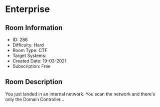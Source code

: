 ﻿# Enterprise

## Room Information
- ID: 286
- Difficulty: Hard
- Room Type: CTF
- Target Systems: 
- Created Date: 19-03-2021
- Subscription: Free

## Room Description
You just landed in an internal network. You scan the network and there's only the Domain Controller...
